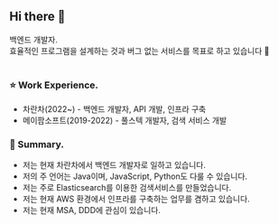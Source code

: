 ## Hi there 👋

백엔드 개발자.  
효율적인 프로그램을 설계하는 것과 버그 없는 서비스를 목표로 하고 있습니다 🤣
<br/>
<br/>

### ⭐️ Work Experience.
- 차란차(2022~) - 백엔드 개발자, API 개발, 인프라 구축
- 메이팜소프트(2019-2022) - 풀스텍 개발자, 검색 서비스 개발


### 🎯 Summary.
- 저는 현재 차란차에서 백엔드 개발자로 일하고 있습니다.
- 저의 주 언어는 Java이며, JavaScript, Python도 다룰 수 있습니다.
- 저는 주로 Elasticsearch를 이용한 검색서비스를 만들었습니다.
- 저는 현재 AWS 환경에서 인프라를 구축하는 업무를 겸하고 있습니다.
- 저는 현재 MSA, DDD에 관심이 있습니다.


<!--
**sangjaeoh/sangjaeoh** is a ✨ _special_ ✨ repository because its `README.md` (this file) appears on your GitHub profile.

Here are some ideas to get you started:

- 🔭 I’m currently working on ...
- 🌱 I’m currently learning ...
- 👯 I’m looking to collaborate on ...
- 🤔 I’m looking for help with ...
- 💬 Ask me about ...
- 📫 How to reach me: ...
- 😄 Pronouns: ...
- ⚡ Fun fact: ...
-->
